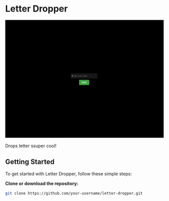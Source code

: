 # Letter Dropper

![Letter Dropper Example](example.gif)

Drops letter ssuper cool!

## Getting Started

To get started with Letter Dropper, follow these simple steps:

**Clone or download the repository:**

   ```bash
   git clone https://github.com/your-username/letter-dropper.git
   ```

